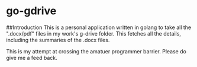 # go-gdrive

##Introduction
This is a personal application written in golang to take all the ".docx/pdf"
files in my work's g-drive folder. This fetches all the details, including the summaries of the .docx files.

This is my attempt at crossing the amatuer programmer barrier. Please do give me a feed back.
